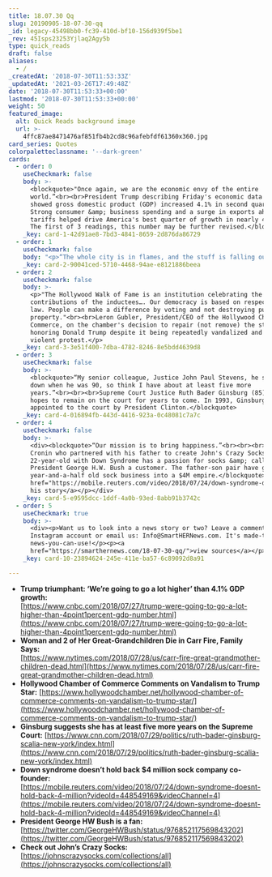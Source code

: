 ```yaml
---
title: 18.07.30 Qq
slug: 20190905-18-07-30-qq
_id: legacy-45498bb0-fc39-410d-bf10-156d939f5be1
_rev: 45Isps23253Yjlaq2Agy5b
type: quick_reads
draft: false
aliases:
  - /
_createdAt: '2018-07-30T11:53:33Z'
_updatedAt: '2021-03-26T17:49:48Z'
date: '2018-07-30T11:53:33+00:00'
lastmod: '2018-07-30T11:53:33+00:00'
weight: 50
featured_image:
  alt: Quick Reads background image
  url: >-
    4ffc87ae8471476af851fb4b2cd8c96afebfdf61360x360.jpg
card_series: Quotes
colorpaletteclassname: '--dark-green'
cards:
  - order: 0
    useCheckmark: false
    body: >-
      <blockquote>"Once again, we are the economic envy of the entire
      world.”<br><br>President Trump describing Friday's economic data that
      showed gross domestic product (GDP) increased 4.1% in second quarter.
      Strong consumer &amp; business spending and a surge in exports ahead of
      tariffs helped drive America's best quarter of growth in nearly 4 years.
      The first of 3 readings, this number may be further revised.</blockquote>
    _key: card-1-42d91ae8-7bd3-4841-8659-2d876da86729
  - order: 1
    useCheckmark: false
    body: "<p>“The whole city is in flames, and the stuff is falling out of the sky. I want to call it a\x18Silent Night,’ but that’s not it. This is spooky.”<br><br><br>Christine Shields on a raging wildfire near Redding, California and how the scene reminded her of a horror or science fiction film. Her mother died in the blaze. More than a dozen wildfires are burning in California, prompting the President to sign an emergency declaration for federal help.</p>"
    _key: card-2-90041ced-5710-4468-94ae-e8121886beea
  - order: 2
    useCheckmark: false
    body: >-
      <p>"The Hollywood Walk of Fame is an institution celebrating the positive
      contributions of the inductees…. Our democracy is based on respect for the
      law. People can make a difference by voting and not destroying public
      property."<br><br>Leron Gubler, President/CEO of the Hollywood Chamber of
      Commerce, on the chamber's decision to repair (not remove) the star
      honoring Donald Trump despite it being repeatedly vandalized and a site of
      violent protest.</p>
    _key: card-3-3e51f400-7dba-4782-8246-8e5bdd4639d8
  - order: 3
    useCheckmark: false
    body: >-
      <blockquote>“My senior colleague, Justice John Paul Stevens, he stepped
      down when he was 90, so think I have about at least five more
      years.”<br><br><br>Supreme Court Justice Ruth Bader Ginsburg (85) on her
      hopes to remain on the court for years to come. In 1993, Ginsburg was
      appointed to the court by President Clinton.</blockquote>
    _key: card-4-016894fb-443d-4416-923a-0c48081c7a7c
  - order: 4
    useCheckmark: false
    body: >-
      <div><blockquote>“Our mission is to bring happiness.”<br><br><br>John
      Cronin who partnered with his father to create John's Crazy Socks. The
      22-year-old with Down Syndrome has a passion for socks &amp; calls
      President George H.W. Bush a customer. The father-son pair have grown the
      year-and-a-half old sock business into a $4M empire.</blockquote><p><a
      href="https://mobile.reuters.com/video/2018/07/24/down-syndrome-doesnt-hold-back-4-million?videoId=448549169&amp;videoChannel=4">Watch
      his story</a></p></div>
    _key: card-5-e9595dcc-1ddf-4a0b-93ed-8abb91b3742c
  - order: 5
    useCheckmark: true
    body: >-
      <div><p>Want us to look into a news story or two? Leave a comment on our
      Instagram account or email us: Info@SmartHERNews.com. It's made-to-order
      news-you-can-use!</p><p><a
      href="https://smarthernews.com/18-07-30-qq/">view sources</a></p></div>
    _key: card-10-23894624-245e-411e-ba57-6c89092d8a91

---
```

* **Trump triumphant: ‘We’re going to go a lot higher’ than 4.1% GDP growth:**  
[https://www.cnbc.com/2018/07/27/trump-were-going-to-go-a-lot-higher-than-4point1percent-gdp-number.html](https://www.cnbc.com/2018/07/27/trump-were-going-to-go-a-lot-higher-than-4point1percent-gdp-number.html)
* **Woman and 2 of Her Great-Grandchildren Die in Carr Fire, Family Says:**  
[https://www.nytimes.com/2018/07/28/us/carr-fire-great-grandmother-children-dead.html](https://www.nytimes.com/2018/07/28/us/carr-fire-great-grandmother-children-dead.html)
* **Hollywood Chamber of Commerce Comments on Vandalism to Trump Star:** [https://www.hollywoodchamber.net/hollywood-chamber-of-commerce-comments-on-vandalism-to-trump-star/](https://www.hollywoodchamber.net/hollywood-chamber-of-commerce-comments-on-vandalism-to-trump-star/)
* **Ginsburg suggests she has at least five more years on the Supreme Court:** [https://www.cnn.com/2018/07/29/politics/ruth-bader-ginsburg-scalia-new-york/index.html](https://www.cnn.com/2018/07/29/politics/ruth-bader-ginsburg-scalia-new-york/index.html)
* **Down syndrome doesn’t hold back $4 million sock company co-founder:**  
[https://mobile.reuters.com/video/2018/07/24/down-syndrome-doesnt-hold-back-4-million?videoId=448549169&videoChannel=4](https://mobile.reuters.com/video/2018/07/24/down-syndrome-doesnt-hold-back-4-million?videoId=448549169&videoChannel=4)
* **President George HW Bush is a fan:**  
[https://twitter.com/GeorgeHWBush/status/976852117569843202](https://twitter.com/GeorgeHWBush/status/976852117569843202)
* **Check out John’s Crazy Socks:**  
[https://johnscrazysocks.com/collections/all](https://johnscrazysocks.com/collections/all)